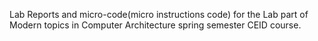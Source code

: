 Lab Reports and micro-code(micro instructions code) for the Lab part of Modern topics in Computer Architecture spring semester CEID course.
